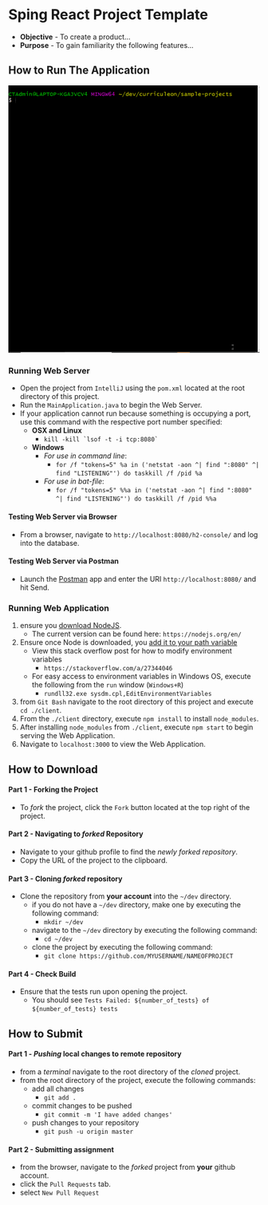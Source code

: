 # Sping React Project Template

* **Objective** - To create a product...
* **Purpose** - To gain familiarity the following features...




## How to Run The Application
<img src = "./springreact-projecttemplate.gif">


### Running Web Server
* Open the project from `IntelliJ` using the `pom.xml` located at the root directory of this project.
* Run the `MainApplication.java` to begin the Web Server.
* If your application cannot run because something is occupying a port, use this command with the respective port number specified:
    * **OSX and Linux**
        * ``kill -kill `lsof -t -i tcp:8080` ``
    * **Windows**
        * _For use in command line_:
            * `for /f "tokens=5" %a in ('netstat -aon ^| find ":8080" ^| find "LISTENING"') do taskkill /f /pid %a`
        * _For use in bat-file_:
            * `for /f "tokens=5" %%a in ('netstat -aon ^| find ":8080" ^| find "LISTENING"') do taskkill /f /pid %%a`

#### Testing Web Server via Browser
* From a browser, navigate to `http://localhost:8080/h2-console/` and log into the database.

#### Testing Web Server via Postman
* Launch the [Postman](https://chrome.google.com/webstore/detail/postman/fhbjgbiflinjbdggehcddcbncdddomop?hl=en) app and enter the URI `http://localhost:8080/` and hit Send. 




### Running Web Application
1. ensure you [download NodeJS](https://nodejs.org/en/).
    * The current version can be found here: `https://nodejs.org/en/`
2. Ensure once Node is downloaded, you [add it to your path variable](https://stackoverflow.com/a/27344046)
    * View this stack overflow post for how to modify environment variables
        * `https://stackoverflow.com/a/27344046`
    * For easy access to environment variables in Windows OS, execute the following from the `run` window (`Windows+R`)
        * `rundll32.exe sysdm.cpl,EditEnvironmentVariables`
3. from `Git Bash` navigate to the root directory of this project and execute `cd ./client`.
4. From the `./client` directory, execute `npm install` to install `node_modules`.
5. After installing `node_modules` from `./client`, execute `npm start` to begin serving the Web Application.
6. Navigate to `localhost:3000` to view the Web Application.




## How to Download

#### Part 1 - Forking the Project
* To _fork_ the project, click the `Fork` button located at the top right of the project.


#### Part 2 - Navigating to _forked_ Repository
* Navigate to your github profile to find the _newly forked repository_.
* Copy the URL of the project to the clipboard.

#### Part 3 - Cloning _forked_ repository
* Clone the repository from **your account** into the `~/dev` directory.
  * if you do not have a `~/dev` directory, make one by executing the following command:
    * `mkdir ~/dev`
  * navigate to the `~/dev` directory by executing the following command:
    * `cd ~/dev`
  * clone the project by executing the following command:
    * `git clone https://github.com/MYUSERNAME/NAMEOFPROJECT`

#### Part 4 - Check Build
* Ensure that the tests run upon opening the project.
    * You should see `Tests Failed: ${number_of_tests} of ${number_of_tests} tests`







## How to Submit

#### Part 1 -  _Pushing_ local changes to remote repository
* from a _terminal_ navigate to the root directory of the _cloned_ project.
* from the root directory of the project, execute the following commands:
    * add all changes
      * `git add .`
    * commit changes to be pushed
      * `git commit -m 'I have added changes'`
    * push changes to your repository
      * `git push -u origin master`

#### Part 2 - Submitting assignment
* from the browser, navigate to the _forked_ project from **your** github account.
* click the `Pull Requests` tab.
* select `New Pull Request`
